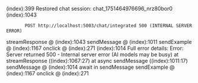 (index):399 Restored chat session: chat_1751464976696_nrz80bor0(index):1043                                    POST http://localhost:5003/chat/integrated 500 (INTERNAL SERVER ERROR)streamResponse @ (index):1043sendMessage @ (index):1011sendExample @ (index):1167onclick @ (index):271(index):1014 Full error details: Error: Server returned 500 - Internal server error (AI models may be busy)    at streamResponse ((index):1067:27)    at async sendMessage ((index):1011:17)sendMessage @ (index):1014await in sendMessagesendExample @ (index):1167onclick @ (index):271
